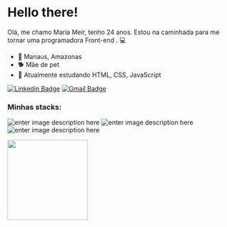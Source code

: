    # Hello there!           
 
Olá, me chamo Maria Meir, tenho 24 anos. Estou na caminhada para me tornar uma programadora Front-end . :computer:

 - :round_pushpin: Manaus, Amazonas
 - :dog2: Mãe de pet
 - :seedling: Atualmente estudando HTML, CSS, JavaScript


[![Linkedin Badge](https://img.shields.io/badge/-mariameir-blue?style=flat-square&logo=Linkedin&logoColor=white&link=https://www.linkedin.com/in/mariameir/)](https://www.linkedin.com/in/mariameir/)
[![Gmail Badge](https://img.shields.io/badge/-pigyarx@gmail.com-c14438?style=flat-square&logo=Gmail&logoColor=white&link=mailto:pigyarx@gmail.com)](mailto:pigyarx@gmail.com)
### Minhas stacks:

![enter image description here](https://img.shields.io/badge/JavaScript-323330?style=for-the-badge&logo=javascript&logoColor=F7DF1E)
![enter image description here](https://img.shields.io/badge/CSS3-1572B6?style=for-the-badge&logo=css3&logoColor=white)
![enter image description here](https://img.shields.io/badge/HTML5-E34F26?style=for-the-badge&logo=html5&logoColor=white)
<br>
<div align="left">
  <a href="https://github.com/mariameir">
  <img height="180em" src="https://github-readme-stats.vercel.app/api/top-langs/?username=mariameir&layout=compact&langs_count=7&theme=dracula"/>
</div>
<br>
